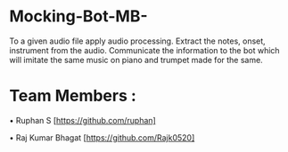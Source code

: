 # Mocking-Bot-MB-
To a given audio file apply audio processing. Extract the notes, onset, instrument from the audio. Communicate the information to the bot which will imitate the same music on piano and trumpet made for the same. 
# Team Members : 
 • Ruphan S [https://github.com/ruphan]
 
 • Raj Kumar Bhagat [https://github.com/Rajk0520]
